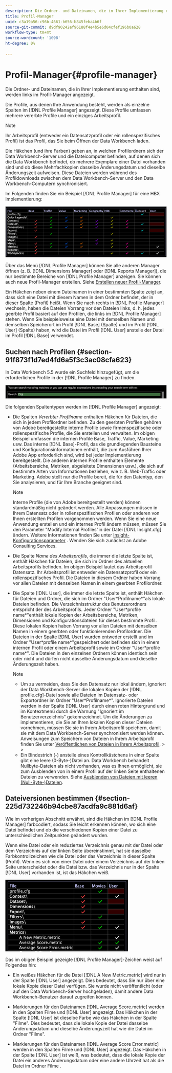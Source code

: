 ```yaml
---
description: Die Ordner- und Dateinamen, die in Ihrer Implementierung enthalten sind, werden links im Profil-Manager angezeigt.
title: Profil-Manager
uuid: c3a19a56-c96b-4661-b656-b845feba4b6f
source-git-commit: d9df90242ef96188f4e4b5e6d04cfef196b0a628
workflow-type: tm+mt
source-wordcount: '1098'
ht-degree: 0%

---
```



# Profil-Manager{#profile-manager}

Die Ordner- und Dateinamen, die in Ihrer Implementierung enthalten sind, werden links im Profil-Manager angezeigt.

Die Profile, aus denen Ihre Anwendung besteht, werden als einzelne Spalten im [!DNL Profile Manager] angezeigt. Diese Profile umfassen mehrere vererbte Profile und ein einziges Arbeitsprofil.

>[!NOTE]
>
>Ihr Arbeitsprofil (entweder ein Datensatzprofil oder ein rollenspezifisches Profil) ist das Profil, das Sie beim Öffnen der Data Workbench laden.

Die Häkchen (und ihre Farben) geben an, in welchen Profilordnern sich der Data Workbench-Server und die Dateicomputer befinden, auf denen sich die Data Workbench befindet, ob mehrere Exemplare einer Datei vorhanden sind und ob diese Mehrfachkopien dasselbe Änderungsdatum und dieselbe Änderungszeit aufweisen. Diese Dateien werden während des Profildownloads zwischen dem Data Workbench-Server und den Data Workbench-Computern synchronisiert.

Im Folgenden finden Sie ein Beispiel [!DNL Profile Manager] für eine HBX Implementierung:

![](assets/client-prof.png)

Über das Menü [!DNL Profile Manager] können Sie alle anderen Manager öffnen (z. B. [!DNL Dimensions Manager] oder [!DNL Reports Manager]), die nur bestimmte Bereiche von [!DNL Profile Manager] anzeigen. Sie können auch neue Profil-Manager erstellen. Siehe [Erstellen neuer Profil-Manager](../../../../home/c-get-started/c-intf-anlys-ftrs/c-cstm-prof-files-mgrs/c-new-prof-mgrs.md#concept-0021e006523e4d538aaa16322731d9d3).

Ein Häkchen neben einem Dateinamen in einer bestimmten Spalte zeigt an, dass sich eine Datei mit diesem Namen in dem Ordner befindet, der in dieser Spalte (Profil) heißt. Wenn Sie nach rechts in [!DNL Profile Manager] wechseln, haben die Dateien Vorrang vor den Dateien links, d. h. jedes geerbte Profil basiert auf den Profilen, die links im [!DNL Profile Manager] stehen. Wenn Sie beispielsweise eine Datei mit demselben Namen und demselben Speicherort im Profil [!DNL Base] (Spalte) und im Profil [!DNL User] (Spalte) haben, wird die Datei im Profil [!DNL User] anstelle der Datei im Profil [!DNL Base] verwendet.

## Suchen nach Profilen {#section-91f873f1d7ed4fd6a5f3c3ac08cfa623}

In Data Workbench 5.5 wurde ein Suchfeld hinzugefügt, um die erforderlichen Profile in der [!DNL Profile Manager] zu finden.

![](assets/client-prof2.png)

Die folgenden Spaltentypen werden im [!DNL Profile Manager] angezeigt:

* Die Spalten *Vererbter Profilname* enthalten Häkchen für Dateien, die sich in jedem Profilordner befinden. Zu den geerbten Profilen gehören von Adobe bereitgestellte interne Profile sowie firmenspezifische oder rollenspezifische Profile, die Sie erstellen und verwalten. Im obigen Beispiel umfassen die internen Profile Base, Traffic, Value, Marketing usw. Das interne [!DNL Base]-Profil, das die grundlegenden Bausteine und Konfigurationsinformationen enthält, die zum Ausführen Ihrer Adobe App erforderlich sind, wird bei jeder Implementierung bereitgestellt. Die anderen internen Profile enthalten Elemente (Arbeitsbereiche, Metriken, abgeleitete Dimensionen usw.), die sich auf bestimmte Arten von Informationen beziehen, wie z. B. Web-Traffic oder Marketing. Adobe stellt nur die Profile bereit, die für den Datentyp, den Sie analysieren, und für Ihre Branche geeignet sind.

   >[!NOTE]
   >
   >Interne Profile (die von Adobe bereitgestellt werden) können standardmäßig nicht geändert werden. Alle Anpassungen müssen in Ihrem Datensatz oder in rollenspezifischen Profilen oder anderen von Ihnen erstellten Profilen vorgenommen werden. Wenn Sie eine neue Anwendung erstellen und ein internes Profil ändern müssen, müssen Sie den Parameter &quot;Modify Internal Profiles&quot;in der Datei [!DNL Insight.cfg] ändern. Weitere Informationen finden Sie unter [Insight-Konfigurationsparameter](../../../../home/c-get-started/c-insght-config-param.md#concept-14da97d0756348e885c08ca9e866074b) . Wenden Sie sich zunächst an Adobe Consulting Services.

* Die Spalte *Name des Arbeitsprofils*, die immer die letzte Spalte ist, enthält Häkchen für Dateien, die sich im Ordner des aktuellen Arbeitsprofils befinden. Im obigen Beispiel lautet das Arbeitsprofil Datensatz. Ihr Arbeitsprofil ist entweder ein Datensatzprofil oder ein rollenspezifisches Profil. Die Dateien in diesem Ordner haben Vorrang vor allen Dateien mit denselben Namen in einem geerbten Profilordner.
* Die Spalte [!DNL User], die immer die letzte Spalte ist, enthält Häkchen für Dateien und Ordner, die sich im Ordner &quot;User\*Profilname*&quot;als lokale Dateien befinden. Die Verzeichnisstruktur des Benutzerordners entspricht der des Arbeitsprofils. Jeder Ordner &quot;User\*profile name*&quot;enthält lokale Kopien der Arbeitsbereiche, Metriken, Dimensionen und Konfigurationsdateien für dieses bestimmte Profil. Diese lokalen Kopien haben Vorrang vor allen Dateien mit denselben Namen in einem geerbten oder funktionierenden Profilordner. Die Dateien in der Spalte [!DNL User] wurden entweder erstellt und im Ordner &quot;User\*profile name*&quot;gespeichert oder befinden sich in einem internen Profil oder einem Arbeitsprofil sowie im Ordner &quot;User\*profile name*&quot;. Die Dateien in den einzelnen Ordnern können identisch sein oder nicht und dürfen nicht dasselbe Änderungsdatum und dieselbe Änderungszeit haben.

   >[!NOTE]
   >
   >
   >    
   >    
   >    * Um zu vermeiden, dass Sie den Datensatz nur lokal ändern, ignoriert der Data Workbench-Server die lokalen Kopien der [!DNL profile.cfg]-Datei sowie alle Dateien im Datensatz- oder Exportordner im Ordner &quot;User\*Profilname*&quot;. Ignorierte Dateien werden in der Spalte [!DNL User] durch einen roten Hintergrund und im Kontextmenü durch die Warnung &quot;Ignoriert im Benutzerverzeichnis&quot; gekennzeichnet. Um die Änderungen zu implementieren, die Sie an Ihren lokalen Kopien dieser Dateien vornehmen, müssen Sie sie in Ihrem Arbeitsprofil speichern, damit sie mit dem Data Workbench-Server synchronisiert werden können. Anweisungen zum Speichern von Dateien in Ihrem Arbeitsprofil finden Sie unter [Veröffentlichen von Dateien in Ihrem Arbeitsprofil](../../../../home/c-get-started/c-admin-intrf/c-prof-mgr/t-pub-files-wkg-prof.md#task-a0106e010c834d16bd60eef4721b6af9).
      >    
      >    
   * Ein Bindestrich (-) anstelle eines Kontrollkästchens in einer Spalte gibt eine leere (0-Byte-)Datei an. Data Workbench behandelt Nullbyte-Dateien als nicht vorhanden, was es Ihnen ermöglicht, sie zum Ausblenden von in einem Profil auf der linken Seite enthaltenen Dateien zu verwenden. Siehe [Ausblenden von Dateien mit leeren (Null-Byte-)Dateien](../../../../home/c-get-started/c-admin-intrf/c-prof-mgr/c-empty-files.md#concept-e776fac9e5904bed8c13b9d5eb17c491).


## Dateiversionen bestimmen {#section-225d732246b94cbe87acdfa9c881d6af}

Wie im vorherigen Abschnitt erwähnt, sind die Häkchen im [!DNL Profile Manager] farbcodiert, sodass Sie leicht erkennen können, wo sich eine Datei befindet und ob die verschiedenen Kopien einer Datei zu unterschiedlichen Zeitpunkten geändert wurden.

Wenn eine Datei oder ein reduziertes Verzeichnis genau mit der Datei oder dem Verzeichnis auf der linken Seite übereinstimmt, hat sie dasselbe Farbkontrollzeichen wie die Datei oder das Verzeichnis in dieser Spalte (Profil). Wenn es sich von einer Datei oder einem Verzeichnis auf der linken Seite unterscheidet oder die Datei bzw. das Verzeichnis nur in der Spalte [!DNL User] vorhanden ist, ist das Häkchen weiß.

![](assets/vis_ProfMgr_LocalFiles.png)

Das im obigen Beispiel gezeigte [!DNL Profile Manager]-Zeichen weist auf Folgendes hin:

* Ein weißes Häkchen für die Datei [!DNL A New Metric.metric] wird nur in der Spalte [!DNL User] angezeigt. Dies bedeutet, dass Sie nur über eine lokale Kopie dieser Datei verfügen. Sie wurde nicht veröffentlicht (oder auf den Data Workbench-Server hochgeladen), damit andere Data Workbench-Benutzer darauf zugreifen können.

* Markierungen für den Dateinamen [!DNL Average Score.metric] werden in den Spalten Filme und [!DNL User] angezeigt. Das Häkchen in der Spalte [!DNL User] ist dieselbe Farbe wie das Häkchen in der Spalte &quot;Filme&quot;. Dies bedeutet, dass die lokale Kopie der Datei dasselbe Änderungsdatum und dieselbe Änderungszeit hat wie die Datei im Ordner &quot;Filme&quot;.

* Markierungen für den Dateinamen [!DNL Average Score Error.metric] werden in den Spalten Filme und [!DNL User] angezeigt. Das Häkchen in der Spalte [!DNL User] ist weiß, was bedeutet, dass die lokale Kopie der Datei ein anderes Änderungsdatum oder eine andere Uhrzeit hat als die Datei im Ordner Filme .

